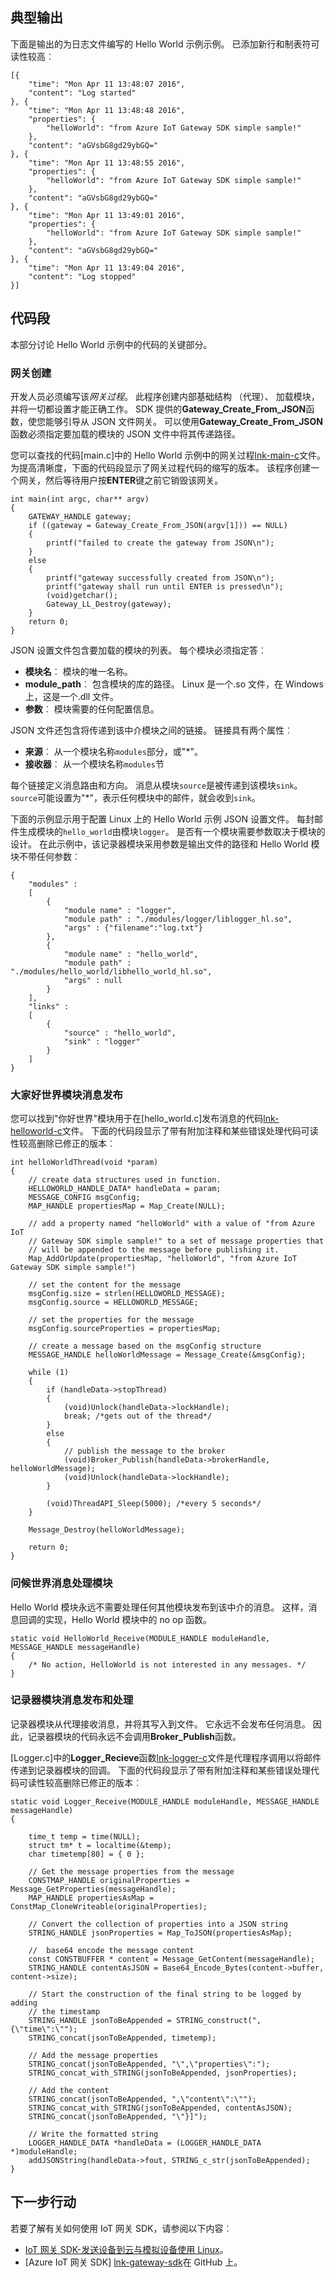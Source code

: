 ## <a name="typical-output"></a>典型输出

下面是输出的为日志文件编写的 Hello World 示例示例。 已添加新行和制表符可读性较高︰

```
[{
    "time": "Mon Apr 11 13:48:07 2016",
    "content": "Log started"
}, {
    "time": "Mon Apr 11 13:48:48 2016",
    "properties": {
        "helloWorld": "from Azure IoT Gateway SDK simple sample!"
    },
    "content": "aGVsbG8gd29ybGQ="
}, {
    "time": "Mon Apr 11 13:48:55 2016",
    "properties": {
        "helloWorld": "from Azure IoT Gateway SDK simple sample!"
    },
    "content": "aGVsbG8gd29ybGQ="
}, {
    "time": "Mon Apr 11 13:49:01 2016",
    "properties": {
        "helloWorld": "from Azure IoT Gateway SDK simple sample!"
    },
    "content": "aGVsbG8gd29ybGQ="
}, {
    "time": "Mon Apr 11 13:49:04 2016",
    "content": "Log stopped"
}]
```

## <a name="code-snippets"></a>代码段

本部分讨论 Hello World 示例中的代码的关键部分。

### <a name="gateway-creation"></a>网关创建

开发人员必须编写该*网关过程*。 此程序创建内部基础结构 （代理）、 加载模块，并将一切都设置才能正确工作。 SDK 提供的**Gateway_Create_From_JSON**函数，使您能够引导从 JSON 文件网关。 可以使用**Gateway_Create_From_JSON**函数必须指定要加载的模块的 JSON 文件中将其传递路径。 

您可以查找的代码[main.c]中的 Hello World 示例中的网关过程[lnk-main-c]文件。 为提高清晰度，下面的代码段显示了网关过程代码的缩写的版本。 该程序创建一个网关，然后等待用户按**ENTER**键之前它销毁该网关。 

```
int main(int argc, char** argv)
{
    GATEWAY_HANDLE gateway;
    if ((gateway = Gateway_Create_From_JSON(argv[1])) == NULL)
    {
        printf("failed to create the gateway from JSON\n");
    }
    else
    {
        printf("gateway successfully created from JSON\n");
        printf("gateway shall run until ENTER is pressed\n");
        (void)getchar();
        Gateway_LL_Destroy(gateway);
    }
    return 0;
}
```

JSON 设置文件包含要加载的模块的列表。 每个模块必须指定答︰

- **模块名**︰ 模块的唯一名称。
- **module_path**︰ 包含模块的库的路径。 Linux 是一个.so 文件，在 Windows 上，这是一个.dll 文件。
- **参数**︰ 模块需要的任何配置信息。

JSON 文件还包含将传递到该中介模块之间的链接。 链接具有两个属性︰
- **来源**︰ 从一个模块名称`modules`部分，或"\*"。
- **接收器**︰ 从一个模块名称`modules`节

每个链接定义消息路由和方向。 消息从模块`source`是被传递到该模块`sink`。 `source`可能设置为"\*"，表示任何模块中的邮件，就会收到`sink`。

下面的示例显示用于配置 Linux 上的 Hello World 示例 JSON 设置文件。 每封邮件生成模块的`hello_world`由模块`logger`。 是否有一个模块需要参数取决于模块的设计。 在此示例中，该记录器模块采用参数是输出文件的路径和 Hello World 模块不带任何参数︰

```
{
    "modules" :
    [ 
        {
            "module name" : "logger",
            "module path" : "./modules/logger/liblogger_hl.so",
            "args" : {"filename":"log.txt"}
        },
        {
            "module name" : "hello_world",
            "module path" : "./modules/hello_world/libhello_world_hl.so",
            "args" : null
        }
    ],
    "links" :
    [
        {
            "source" : "hello_world",
            "sink" : "logger"
        }
    ]
}
```

### <a name="hello-world-module-message-publishing"></a>大家好世界模块消息发布

您可以找到"你好世界"模块用于在[hello_world.c]发布消息的代码[lnk-helloworld-c]文件。 下面的代码段显示了带有附加注释和某些错误处理代码可读性较高删除已修正的版本︰

```
int helloWorldThread(void *param)
{
    // create data structures used in function.
    HELLOWORLD_HANDLE_DATA* handleData = param;
    MESSAGE_CONFIG msgConfig;
    MAP_HANDLE propertiesMap = Map_Create(NULL);
    
    // add a property named "helloWorld" with a value of "from Azure IoT
    // Gateway SDK simple sample!" to a set of message properties that
    // will be appended to the message before publishing it. 
    Map_AddOrUpdate(propertiesMap, "helloWorld", "from Azure IoT Gateway SDK simple sample!")

    // set the content for the message
    msgConfig.size = strlen(HELLOWORLD_MESSAGE);
    msgConfig.source = HELLOWORLD_MESSAGE;

    // set the properties for the message
    msgConfig.sourceProperties = propertiesMap;
    
    // create a message based on the msgConfig structure
    MESSAGE_HANDLE helloWorldMessage = Message_Create(&msgConfig);

    while (1)
    {
        if (handleData->stopThread)
        {
            (void)Unlock(handleData->lockHandle);
            break; /*gets out of the thread*/
        }
        else
        {
            // publish the message to the broker
            (void)Broker_Publish(handleData->brokerHandle, helloWorldMessage);
            (void)Unlock(handleData->lockHandle);
        }

        (void)ThreadAPI_Sleep(5000); /*every 5 seconds*/
    }

    Message_Destroy(helloWorldMessage);

    return 0;
}
```

### <a name="hello-world-module-message-processing"></a>问候世界消息处理模块

Hello World 模块永远不需要处理任何其他模块发布到该中介的消息。 这样，消息回调的实现，Hello World 模块中的 no op 函数。

```
static void HelloWorld_Receive(MODULE_HANDLE moduleHandle, MESSAGE_HANDLE messageHandle)
{
    /* No action, HelloWorld is not interested in any messages. */
}
```

### <a name="logger-module-message-publishing-and-processing"></a>记录器模块消息发布和处理

记录器模块从代理接收消息，并将其写入到文件。 它永远不会发布任何消息。 因此，记录器模块的代码永远不会调用**Broker_Publish**函数。

[Logger.c]中的**Logger_Recieve**函数[lnk-logger-c]文件是代理程序调用以将邮件传递到记录器模块的回调。 下面的代码段显示了带有附加注释和某些错误处理代码可读性较高删除已修正的版本︰

```
static void Logger_Receive(MODULE_HANDLE moduleHandle, MESSAGE_HANDLE messageHandle)
{

    time_t temp = time(NULL);
    struct tm* t = localtime(&temp);
    char timetemp[80] = { 0 };

    // Get the message properties from the message
    CONSTMAP_HANDLE originalProperties = Message_GetProperties(messageHandle); 
    MAP_HANDLE propertiesAsMap = ConstMap_CloneWriteable(originalProperties);

    // Convert the collection of properties into a JSON string
    STRING_HANDLE jsonProperties = Map_ToJSON(propertiesAsMap);

    //  base64 encode the message content
    const CONSTBUFFER * content = Message_GetContent(messageHandle);
    STRING_HANDLE contentAsJSON = Base64_Encode_Bytes(content->buffer, content->size);

    // Start the construction of the final string to be logged by adding
    // the timestamp
    STRING_HANDLE jsonToBeAppended = STRING_construct(",{\"time\":\"");
    STRING_concat(jsonToBeAppended, timetemp);

    // Add the message properties
    STRING_concat(jsonToBeAppended, "\",\"properties\":"); 
    STRING_concat_with_STRING(jsonToBeAppended, jsonProperties);

    // Add the content
    STRING_concat(jsonToBeAppended, ",\"content\":\"");
    STRING_concat_with_STRING(jsonToBeAppended, contentAsJSON);
    STRING_concat(jsonToBeAppended, "\"}]");

    // Write the formatted string
    LOGGER_HANDLE_DATA *handleData = (LOGGER_HANDLE_DATA *)moduleHandle;
    addJSONString(handleData->fout, STRING_c_str(jsonToBeAppended);
}
```

## <a name="next-steps"></a>下一步行动

若要了解有关如何使用 IoT 网关 SDK，请参阅以下内容︰

- [IoT 网关 SDK-发送设备到云与模拟设备使用 Linux][lnk-gateway-simulated]。
- [Azure IoT 网关 SDK] [lnk-gateway-sdk]在 GitHub 上。

<!-- Links -->
[lnk-main-c]: https://github.com/Azure/azure-iot-gateway-sdk/blob/master/samples/hello_world/src/main.c
[lnk-helloworld-c]: https://github.com/Azure/azure-iot-gateway-sdk/blob/master/modules/hello_world/src/hello_world.c
[lnk-logger-c]: https://github.com/Azure/azure-iot-gateway-sdk/blob/master/modules/logger/src/logger.c
[lnk-gateway-sdk]: https://github.com/Azure/azure-iot-gateway-sdk/
[lnk-gateway-simulated]: ../articles/iot-hub/iot-hub-linux-gateway-sdk-simulated-device.md